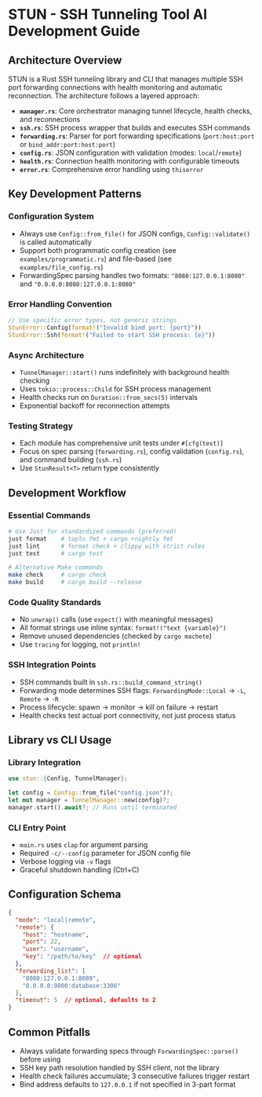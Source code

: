 # STUN - SSH Tunneling Tool AI Development Guide

## Architecture Overview

STUN is a Rust SSH tunneling library and CLI that manages multiple SSH port forwarding connections with health monitoring and automatic reconnection. The architecture follows a layered approach:

- **`manager.rs`**: Core orchestrator managing tunnel lifecycle, health checks, and reconnections
- **`ssh.rs`**: SSH process wrapper that builds and executes SSH commands
- **`forwarding.rs`**: Parser for port forwarding specifications (`port:host:port` or `bind_addr:port:host:port`)
- **`config.rs`**: JSON configuration with validation (modes: `local`/`remote`)
- **`health.rs`**: Connection health monitoring with configurable timeouts
- **`error.rs`**: Comprehensive error handling using `thiserror`

## Key Development Patterns

### Configuration System
- Always use `Config::from_file()` for JSON configs, `Config::validate()` is called automatically
- Support both programmatic config creation (see `examples/programmatic.rs`) and file-based (see `examples/file_config.rs`)
- ForwardingSpec parsing handles two formats: `"8080:127.0.0.1:8080"` and `"0.0.0.0:8080:127.0.0.1:8080"`

### Error Handling Convention
```rust
// Use specific error types, not generic strings
StunError::Config(format!("Invalid bind port: {port}"))
StunError::Ssh(format!("Failed to start SSH process: {e}"))
```

### Async Architecture
- `TunnelManager::start()` runs indefinitely with background health checking
- Uses `tokio::process::Child` for SSH process management
- Health checks run on `Duration::from_secs(5)` intervals
- Exponential backoff for reconnection attempts

### Testing Strategy
- Each module has comprehensive unit tests under `#[cfg(test)]`
- Focus on spec parsing (`forwarding.rs`), config validation (`config.rs`), and command building (`ssh.rs`)
- Use `StunResult<T>` return type consistently

## Development Workflow

### Essential Commands
```bash
# Use Just for standardized commands (preferred)
just format    # taplo fmt + cargo +nightly fmt
just lint      # format check + clippy with strict rules
just test      # cargo test

# Alternative Make commands
make check     # cargo check
make build     # cargo build --release
```

### Code Quality Standards
- No `unwrap()` calls (use `expect()` with meaningful messages)
- All format strings use inline syntax: `format!("text {variable}")`
- Remove unused dependencies (checked by `cargo machete`)
- Use `tracing` for logging, not `println!`

### SSH Integration Points
- SSH commands built in `ssh.rs::build_command_string()`
- Forwarding mode determines SSH flags: `ForwardingMode::Local` → `-L`, `Remote` → `-R`
- Process lifecycle: spawn → monitor → kill on failure → restart
- Health checks test actual port connectivity, not just process status

## Library vs CLI Usage

### Library Integration
```rust
use stun::{Config, TunnelManager};

let config = Config::from_file("config.json")?;
let mut manager = TunnelManager::new(config)?;
manager.start().await?; // Runs until terminated
```

### CLI Entry Point
- `main.rs` uses `clap` for argument parsing
- Required `-c/--config` parameter for JSON config file
- Verbose logging via `-v` flags
- Graceful shutdown handling (Ctrl+C)

## Configuration Schema
```json
{
  "mode": "local|remote",
  "remote": {
    "host": "hostname",
    "port": 22,
    "user": "username", 
    "key": "/path/to/key"  // optional
  },
  "forwarding_list": [
    "8080:127.0.0.1:8080",
    "0.0.0.0:9000:database:3306"
  ],
  "timeout": 5  // optional, defaults to 2
}
```

## Common Pitfalls
- Always validate forwarding specs through `ForwardingSpec::parse()` before using
- SSH key path resolution handled by SSH client, not the library
- Health check failures accumulate; 3 consecutive failures trigger restart
- Bind address defaults to `127.0.0.1` if not specified in 3-part format
